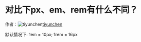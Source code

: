 # 对比下px、em、rem有什么不同？

作者：![tiyunchen](https://avatars.githubusercontent.com/u/24793416?s=80&u=6d75a582928ffc0a147f67a5a9df651a0e986fe8&v=4)[tiyunchen](https://github/tiyunchen)

默认情况下: 1em = 10px; 1rem = 16px
